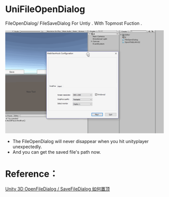 # UniFileOpenDialog
FileOpenDialog/ FileSaveDialog  For Untiy . With Topmost Fuction .


![](Media/OpenFIleDialog.gif)
* The FileOpenDialog will never disappear when you hit unityplayer unexpectedly.
* And you can get the saved file's path now.

# Reference：
[Unity 3D OpenFileDialog / SaveFileDialog 如何置顶](https://www.jianshu.com/p/8cc34b2a7377)
